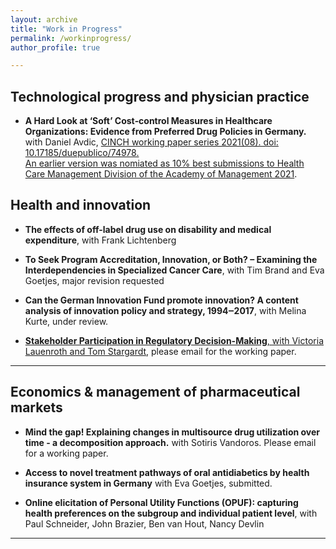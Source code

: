 ```yaml
---
layout: archive
title: "Work in Progress"
permalink: /workinprogress/
author_profile: true

---
```


## Technological progress and physician practice

- **A Hard Look at ‘Soft’ Cost‐control Measures in Healthcare Organizations: Evidence from Preferred Drug Policies in Germany.** with Daniel Avdic, [CINCH working paper series 2021(08). doi: 10.17185/duepublico/74978.](https://duepublico2.uni-due.dereceive/duepublico_mods_00074978)  
  [An earlier version was nomiated as 10% best submissions to Health Care Management Division of the Academy of Management 2021](https://ideas.repec.org/p/ajt/wcinch/74978.html).
  

## Health and innovation

- **The effects of off-label drug use on disability and medical expenditure**, with Frank Lichtenberg

- **To Seek Program Accreditation, Innovation, or Both? – Examining the Interdependencies in Specialized Cancer Care**, with Tim Brand and Eva Goetjes, major revision requested

- **Can the German Innovation Fund promote innovation? A content analysis of innovation policy and strategy, 1994‒2017**, with Melina Kurte, under review.  

- [**Stakeholder Participation in Regulatory Decision-Making**, with Victoria Lauenroth and Tom Stargardt](https://journals.aom.org/doi/10.5465/AMBPP.2018.11748abstract), please email for the working paper.


- - -


## Economics & management of pharmaceutical markets


- **Mind the gap! Explaining changes in multisource drug utilization over time - a decomposition approach.** with Sotiris Vandoros. Please email for a working paper.

- **Access to novel treatment pathways of oral antidiabetics by health insurance system in Germany** with Eva Goetjes, submitted.

- **Online elicitation of Personal Utility Functions (OPUF): capturing health preferences on the subgroup and individual patient level**, with Paul Schneider, John Brazier, Ben van Hout, Nancy Devlin

- - -



